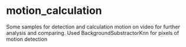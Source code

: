 # motion_calculation

Some samples for detection and calculation motion on video for further analysis and comparing.
Used BackgroundSubstractorKnn for pixels of motion detection 